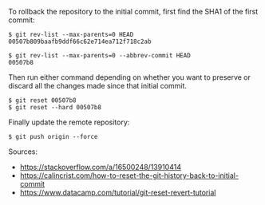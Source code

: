 To rollback the repository to the initial commit, first find the SHA1 of the first commit:
```
$ git rev-list --max-parents=0 HEAD
00507b809baafb9ddf66c62e714ea712f718c2ab

$ git rev-list --max-parents=0 --abbrev-commit HEAD
00507b8
```

Then run either command depending on whether you want to preserve or discard all the changes made since that initial commit.
```
$ git reset 00507b8
$ git reset --hard 00507b8
```

Finally update the remote repository:
```
$ git push origin --force
```

Sources:
- https://stackoverflow.com/a/16500248/13910414
- https://calincrist.com/how-to-reset-the-git-history-back-to-initial-commit
- https://www.datacamp.com/tutorial/git-reset-revert-tutorial
